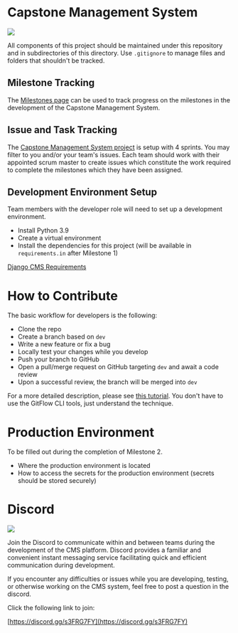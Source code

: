 # Capstone Management System

![](cms.png)

All components of this project should be maintained under this repository and in subdirectories of this directory. Use `.gitignore` to manage files and folders that shouldn't be tracked.

## Milestone Tracking

The [Milestones page](https://github.com/ou-cs5213-sp24/capstone-management-system/milestones) can be used to track progress on the milestones in the development of the Capstone Management System.

## Issue and Task Tracking

The [Capstone Management System project](https://github.com/orgs/ou-cs5213-sp24/projects/1) is setup with 4 sprints. You may filter to you and/or your team's issues. Each team should work with their appointed scrum master to create issues which constitute the work required to complete the milestones which they have been assigned.

## Development Environment Setup

Team members with the developer role will need to set up a development environment.

* Install Python 3.9
* Create a virtual environment
* Install the dependencies for this project (will be available in `requirements.in` after Milestone 1)

[Django CMS Requirements](https://docs.django-cms.org/en/latest/index.html#requirements)

# How to Contribute

The basic workflow for developers is the following:

* Clone the repo
* Create a branch based on `dev`
* Write a new feature or fix a bug
* Locally test your changes while you develop
* Push your branch to GitHub
* Open a pull/merge request on GitHub targeting `dev` and await a code review
* Upon a successful review, the branch will be merged into `dev`

For a more detailed description, please see [this tutorial](https://www.atlassian.com/git/tutorials/comparing-workflows/gitflow-workflow). You don't have to use the GitFlow CLI tools, just understand the technique.

# Production Environment

To be filled out during the completion of Milestone 2.

* Where the production environment is located
* How to access the secrets for the production environment (secrets should be stored securely)

# Discord

![](discord-logo-blue.png)

Join the Discord to communicate within and between teams during the development of the CMS platform. Discord provides a familiar and convenient instant messaging service facilitating quick and efficient communication during development.

If you encounter any difficulties or issues while you are developing, testing, or otherwise working on the CMS system, feel free to post a question in the discord.

Click the following link to join:

[https://discord.gg/s3FRG7FY](https://discord.gg/s3FRG7FY)
